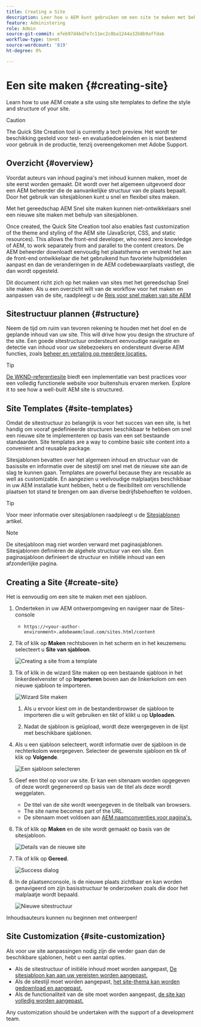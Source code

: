 ```yaml
---
title: Creating a Site
description: Leer hoe u AEM kunt gebruiken om een site te maken met behulp van sitesjablonen om de stijl en structuur van uw site te definiëren.
feature: Administering
role: Admin
source-git-commit: efeb97d4bd7e7c11ec2c0ba1244a32b8b9affdab
workflow-type: tm+mt
source-wordcount: '819'
ht-degree: 0%

---
```



# Een site maken {#creating-site}

Learn how to use AEM create a site using site templates to define the style and structure of your site.

>[!CAUTION]
>
>The Quick Site Creation tool is currently a tech preview. Het wordt ter beschikking gesteld voor test- en evaluatiedoeleinden en is niet bestemd voor gebruik in de productie, tenzij overeengekomen met Adobe Support.

## Overzicht {#overview}

Voordat auteurs van inhoud pagina&#39;s met inhoud kunnen maken, moet de site eerst worden gemaakt. Dit wordt over het algemeen uitgevoerd door een AEM beheerder die de aanvankelijke structuur van de plaats bepaalt. Door het gebruik van sitesjablonen kunt u snel en flexibel sites maken.

Met het gereedschap AEM Snel site maken kunnen niet-ontwikkelaars snel een nieuwe site maken met behulp van sitesjablonen.

Once created, the Quick Site Creation tool also enables fast customization of the theme and styling of the AEM site (JavaScript, CSS, and static resources). This allows the front-end developer, who need zero knowledge of AEM, to work separately from and parallel to the content creators. De AEM beheerder downloadt eenvoudig het plaatsthema en verstrekt het aan de front-end ontwikkelaar die het gebruikend hun favoriete hulpmiddelen aanpast en dan de veranderingen in de AEM codebewaarplaats vastlegt, die dan wordt opgesteld.

Dit document richt zich op het maken van sites met het gereedschap Snel site maken. Als u een overzicht wilt van de workflow voor het maken en aanpassen van de site, raadpleegt u de [Reis voor snel maken van site AEM](/help/journey-sites/quick-site/overview.md)

## Sitestructuur plannen {#structure}

Neem de tijd om ruim van tevoren rekening te houden met het doel en de geplande inhoud van uw site. This will drive how you design the structure of the site. Een goede sitestructuur ondersteunt eenvoudige navigatie en detectie van inhoud voor uw sitebezoekers en ondersteunt diverse AEM functies, zoals [beheer en vertaling op meerdere locaties.](/help/sites-cloud/administering/msm-and-translation.md)

>[!TIP]
>
>[De WKND-referentiesite](https://wknd.site) biedt een implementatie van best practices voor een volledig functionele website voor buitenshuis ervaren merken. Explore it to see how a well-built AEM site is structured.

## Site Templates {#site-templates}

Omdat de sitestructuur zo belangrijk is voor het succes van een site, is het handig om vooraf gedefinieerde structuren beschikbaar te hebben om snel een nieuwe site te implementeren op basis van een set bestaande standaarden. Site templates are a way to combine basic site content into a convenient and reusable package.

Sitesjablonen bevatten over het algemeen inhoud en structuur van de basissite en informatie over de sitestijl om snel met de nieuwe site aan de slag te kunnen gaan. Templates are powerful because they are reusable as well as customizable. En aangezien u veelvoudige malplaatjes beschikbaar in uw AEM installatie kunt hebben, hebt u de flexibiliteit om verschillende plaatsen tot stand te brengen om aan diverse bedrijfsbehoeften te voldoen.

>[!TIP]
>
>Voor meer informatie over sitesjablonen raadpleegt u de [Sitesjablonen](site-templates.md) artikel.

>[!NOTE]
>
>De sitesjabloon mag niet worden verward met paginasjablonen. Sitesjablonen definiëren de algehele structuur van een site. Een paginasjabloon definieert de structuur en initiële inhoud van een afzonderlijke pagina.

## Creating a Site {#create-site}

Het is eenvoudig om een site te maken met een sjabloon.

1. Onderteken in uw AEM ontwerpomgeving en navigeer naar de Sites-console

   * `https://<your-author-environment>.adobeaemcloud.com/sites.html/content`

1. Tik of klik op **Maken** rechtsboven in het scherm en in het keuzemenu selecteert u **Site van sjabloon**.

   ![Creating a site from a template](../assets/create-site-from-template.png)

1. Tik of klik in de wizard Site maken op een bestaande sjabloon in het linkerdeelvenster of op **Importeren** boven aan de linkerkolom om een nieuwe sjabloon te importeren.

   ![Wizard Site maken](../assets/site-creation-wizard.png)

   1. Als u ervoor kiest om in de bestandenbrowser de sjabloon te importeren die u wilt gebruiken en tikt of klikt u op **Uploaden**.

   1. Nadat de sjabloon is geüpload, wordt deze weergegeven in de lijst met beschikbare sjablonen.

1. Als u een sjabloon selecteert, wordt informatie over de sjabloon in de rechterkolom weergegeven. Selecteer de gewenste sjabloon en tik of klik op **Volgende**.

   ![Een sjabloon selecteren](../assets/select-site-template.png)

1. Geef een titel op voor uw site. Er kan een sitenaam worden opgegeven of deze wordt gegenereerd op basis van de titel als deze wordt weggelaten.

   * De titel van de site wordt weergegeven in de titelbalk van browsers.
   * The site name becomes part of the URL.
   * De sitenaam moet voldoen aan [AEM naamconventies voor pagina&#39;s.](/help/sites-cloud/authoring/fundamentals/organizing-pages.md#page-name-restrictions-and-best-practices)

1. Tik of klik op **Maken** en de site wordt gemaakt op basis van de sitesjabloon.

   ![Details van de nieuwe site](../assets/create-site-details.png)

1. Tik of klik op **Gereed**.

   ![Success dialog](../assets/success.png)

1. In de plaatsenconsole, is de nieuwe plaats zichtbaar en kan worden genavigeerd om zijn basisstructuur te onderzoeken zoals die door het malplaatje wordt bepaald.

   ![Nieuwe sitestructuur](../assets/new-site.png)

Inhoudsauteurs kunnen nu beginnen met ontwerpen!

## Site Customization {#site-customization}

Als voor uw site aanpassingen nodig zijn die verder gaan dan de beschikbare sjablonen, hebt u een aantal opties.

* Als de sitestructuur of initiële inhoud moet worden aangepast, [De sitesjabloon kan aan uw vereisten worden aangepast.](site-templates.md)
* Als de sitestijl moet worden aangepast, [het site-thema kan worden gedownload en aangepast.](/help/journey-sites/quick-site/overview.md)
* Als de functionaliteit van de site moet worden aangepast, [de site kan volledig worden aangepast.](/help/implementing/developing/introduction/develop-wknd-tutorial.md)

Any customization should be undertaken with the support of a development team.
